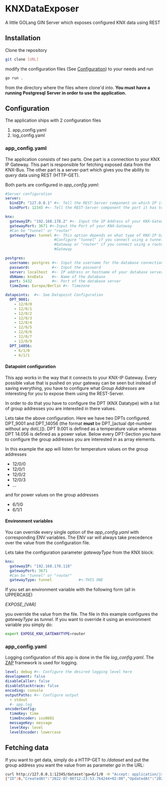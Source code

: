 # KNXDataExposer

A little GOLang GIN Server which exposes configured KNX data using REST

## Installation

Clone the repository
```bash
git clone [URL]
```
modify the configuration files (See [Configuration](#Configuration)) to your needs and run
```bash
go run .
```
from the directory where the files where clone'd into.
**You must have a running Postgresql Server in order to use the application.**

## Configuration

The application ships with 2 configuration files
1. app_config.yaml
2. log_config.yaml

### app_config.yaml

The application consists of *two* parts. One part is a connection to your KNX IP Gateway. This part is responsible for fetching exposed data from the KNX-Bus.
The other part is a server-part which gives you the ability to *query* data using REST (HTTP-GET).

Both parts are configured in *app_config.yaml*:

```yaml
#Server configuration
server:
  bindIP: "127.0.0.1" #<- Tell the REST-Server component on which IP it has to listen
  bindPort: 12345 #<- Tell the REST-Server component the port it has to bind to

knx:
  gatewayIP: "192.168.178.2" #<- Input the IP Address of your KNX-Gateway
  gatewayPort: 3671 #<-Input the Port of your KNX-Gateway
  #Can be "tunnel" or "router"
  gatewayType: tunnel #<- This option depends on what type of KNX-IP Gateway you  have.
                      #Configure "tunnel" if you connect using a tunnel-
                      #Gateway or "router" if you connect using a router-
                      #Gateway

postgres:
  username: postgres #<- Input the username for the database connection
  password:          #<- Input the password
  server: localhost  #<- IP address or hostname of your database server
  dbName: knxData    #<- Name of the database
  port: 5432         #<- Port of the database server
  timeZone: Europe/Berlin #<- Timezone

datapoints:  #<- See Datapoint Configuration
  DPT_9001:
    - 12/0/0
    - 12/0/1
    - 12/0/2
    - 12/0/3
    - 12/0/4
    - 12/0/5
    - 12/0/6
    - 12/0/7
    - 12/0/9
  DPT_14056:
    - 6/1/0
    - 6/1/1
```
#### Datapoint configuration
This app works in the way that it connects to your KNX-IP Gateway. Every possible value that is pushed on your gateway can be seen but instead of saving everything, you have to configure what *Group Addresses* are interesting for you to expose them using the REST-Server.

In order to do that you have to configure the DPT (KNX Datatype) with a list of group addresses you are interested in there values.

Lets take the above configuration. Here we have two DPTs configured. DPT_9001 and DPT_14056 (the format **must** be DPT_[actual dpt-number without any dot(.)]).
DPT 9.001 is defined as a temperature value whereas DPT 14.056 is defined as a power value.
Below every DPT-Section you have to configure the group addresses you are interested in as array elements.

In this example the app will listen for temperature values on the group addresses
- 12/0/0
- 12/0/1
- 12/0/2
- 12/0/3
- ...

and for power values on the group addresses
- 6/1/0
- 6/1/1

#### Environment variables

You can override every single option of the *app_config.yaml* with corresponding ENV variables. The ENV var will always take precedence over the value from the configuration file.

Lets take the configuration parameter *gatewayType* from the KNX block:
```yaml
knx:
  gatewayIP: "192.168.178.118"
  gatewayPort: 3671
  #Can be "tunnel" or "router"
  gatewayType: tunnel            #<-THIS ONE
```
If you set an environment variable with the following form (all in UPPERCASE)

*EXPOSE_[VAR]*

you override the value from the file. The file in this example configures the *gatewayType* as *tunnel*. If you want to override it using an environment variable you simply do:

```bash
export EXPOSE_KNX_GATEWAYTYPE=router
```

### app_config.yaml

Logging configuration of this app is done in the file *log_config.yaml*. The [ZAP](https://github.com/uber-go/zap) framework is used for logging.
```yaml
level: debug #<- Configure the desired logging level here
development: false
disableCaller: false
disableStacktrace: false
encoding: console
outputPaths: #<- Configure output
  - stdout    
  #- app.log
encoderConfig:
  timeKey: time
  timeEncoder: iso8601
  messageKey: message
  levelKey: level
  levelEncoder: lowercase
```

## Fetching data

If you want to get data, simply do a HTTP-GET to */dataset* and put the group address you want the value from as parameter *ga* in the URL:

```bash
curl http://127.0.0.1:12345/dataset?ga=6/1/0 -H "Accept: application/json"
{"ID":6,"CreatedAt":"2022-07-06T12:23:53.764244+02:00","UpdatedAt":"2022-07-06T12:23:53.764244+02:00","DeletedAt":null,"Group_Address":"6/1/0","Value":"1486.00","Unit":"W"}
```